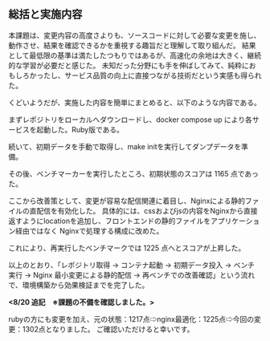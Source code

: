## 総括と実施内容
本課題は、変更内容の高度さよりも、ソースコードに対して必要な変更を施し、動作させ、結果を確認できるかを重視する趣旨だと理解して取り組んだ。
結果として最低限の基準は満たしたつもりではあるが、高速化の余地は大きく、継続的な学習が必要だと感じた。
未知だった分野にも手を伸ばしてみて、純粋におもしろかったし、サービス品質の向上に直接つながる技術だという実感も得られた。


くどいようだが、実施した内容を簡単にまとめると、以下のような内容である。


まずレポジトリをローカルへダウンロードし、docker compose up により各サービスを起動した。Ruby版である。

続いて、初期データを手動で取得し、make initを実行してダンプデータを準備。

その後、ベンチマーカーを実行したところ、初期状態のスコアは 1165 点であった。

ここから改善策として、変更が容易な配信関連に着目し、Nginxによる静的ファイルの直配信を有効化した。
具体的には、cssおよびjsの内容をNginxから直接返すようにlocationを追加し、フロントエンドの静的ファイルをアプリケーション経由ではなく Nginxで処理する構成に改めた。

これにより、再実行したベンチマークでは 1225 点へとスコアが上昇した。


以上のとおり、「レポジトリ取得 → コンテナ起動 → 初期データ投入 → ベンチ実行 → Nginx 最小変更による静的配信 → 再ベンチでの改善確認」という流れで、環境構築から効果検証までを完了した。


**<8/20 追記　※課題の不備を確認しました。>**

rubyの方にも変更を加え、元の状態：1217点⇨nginx最適化：1225点⇨今回の変更：1302点となりました。
ご確認いただけると幸いです。
